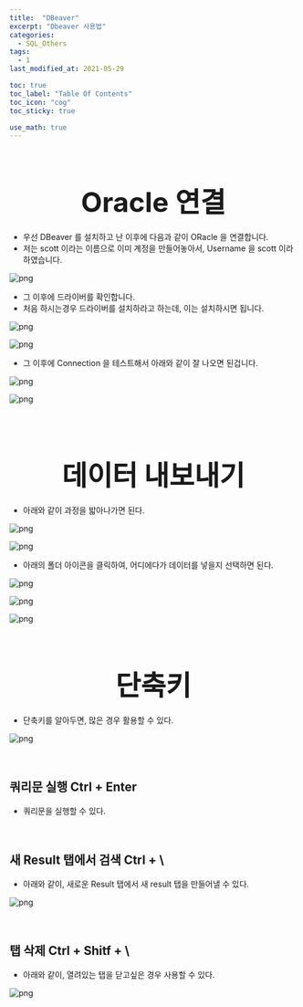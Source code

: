 ```yaml
---
title:  "DBeaver"
excerpt: "Dbeaver 사용법"
categories:
  - SQL_Others
tags:
  - 1
last_modified_at: 2021-05-29

toc: true
toc_label: "Table Of Contents"
toc_icon: "cog"
toc_sticky: true

use_math: true
---
```


<br>

# <center><font size="15">Oracle 연결</font></center> 

- 우선 DBeaver 를 설치하고 난 이후에 다음과 같이 ORacle 을 연결합니다.
- 저는 scott 이라는 이름으로 이미 계정을 만들어놓아서, Username 을 scott 이라 하였습니다.

![png](/assets/images/SQL_Basic/12_1.png)

- 그 이후에 드라이버를 확인합니다. 
- 처음 하시는경우 드라이버를 설치하라고 하는데, 이는 설치하시면 됩니다.

![png](/assets/images/SQL_Basic/12_2.png)

![png](/assets/images/SQL_Basic/12_3.png)

- 그 이후에 Connection 을 테스트해서 아래와 같이 잘 나오면 된겁니다.

![png](/assets/images/SQL_Basic/12_4.png)

![png](/assets/images/SQL_Basic/12_5.png)

<br>

<br>

# <center><font size="15">데이터 내보내기</font></center> 

- 아래와 같이 과정을 밟아나가면 된다. 

![png](/assets/images/SQL_Basic/12_6.png)

![png](/assets/images/SQL_Basic/12_7.png)

- 아래의 폴더 아이콘을 클릭하여, 어디에다가 데이터를 넣을지 선택하면 된다.

![png](/assets/images/SQL_Basic/12_8.png)

![png](/assets/images/SQL_Basic/12_9.png)

![png](/assets/images/SQL_Basic/12_10.png)

<br>

# <center><font size="15">단축키</font></center> 

- 단축키를 알아두면, 많은 경우 활용할 수 있다.

![png](/assets/images/SQL_Basic/12_12.png)

<br>

## 쿼리문 실행 Ctrl + Enter

- 쿼리문을 실행할 수 있다.

<br>

## 새 Result 탭에서 검색 Ctrl + \

- 아래와 같이, 새로운 Result 탭에서 새 result 탭을 만들어낼 수 있다.

![png](/assets/images/SQL_Basic/12_11.png)

<br>

## 탭 삭제 Ctrl + Shitf + \ 

- 아래와 같이, 열려있는 탭을 닫고싶은 경우 사용할 수 있다. 

![png](/assets/images/SQL_Basic/12_13.png)

